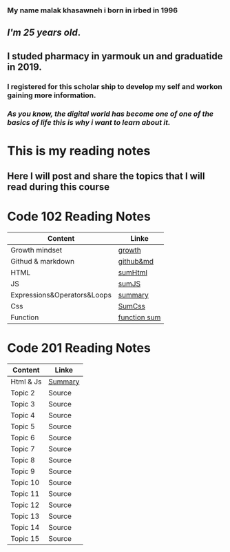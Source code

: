 ### My name malak khasawneh i born in irbed in 1996
## **_I'm 25 years old_**.
## **I studed pharmacy in yarmouk un and graduatide in 2019.**
### I registered for this scholar ship to develop my self and workon gaining more information.
### _**As you know, the digital world has become one of one of the basics of life this is why i want to learn about it.**_ 
# This is my reading notes
## Here I will post and share the topics that I will read during this course
# Code 102 Reading Notes
Content | Linke
------------ | -------------
Growth mindset | [growth](https://malakkhasawneh2.github.io/reading-notes/one)
Githud & markdown | [github&md](https://github.com/malakkhasawneh2/reading-notes/blob/main/summarize1.md)
HTML | [sumHtml](https://malakkhasawneh2.github.io/reading-notes/hhhh)
JS | [sumJS](https://malakkhasawneh2.github.io/reading-notes/jssumm)
Expressions&Operators&Loops | [summary](https://malakkhasawneh2.github.io/reading-notes/loop)
Css | [SumCss](https://malakkhasawneh2.github.io/reading-notes/css)
Function | [function sum](https://malakkhasawneh2.github.io/reading-notes/Functions)
# **Code 201 Reading Notes**
Content | Linke
------------ | -------------
Html & Js | [Summary](https://malakkhasawneh2.github.io/reading-notes/class-01)
Topic 2 | Source
Topic 3 | Source
Topic 4 | Source
Topic 5 | Source
Topic 6 | Source
Topic 7 | Source
Topic 8 | Source
Topic 9 | Source
Topic 10 | Source
Topic 11 | Source
Topic 12 | Source
Topic 13 | Source
Topic 14 | Source
Topic 15 | Source


